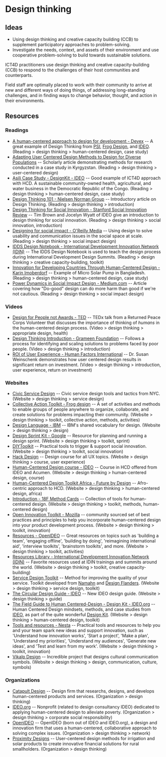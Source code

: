 # Design thinking

## Ideas

- Using design thinking and creative capacity building (CCB) to supplement participatory approaches to problem-solving.
- Investigate the needs, context, and assets of their environment and use cooperative problem-solving to build towards sustainable solutions.

ICT4D practitioners use design thinking and creative capacity-building (CCB) to respond to the challenges of their host communities and counterparts.

Field staff are optimally placed to work with their community to arrive at new and different ways of doing things, of addressing long-standing challenges, and in finding ways to change behavior, thought, and action in their environments.



## Resources

### Readings

- [A human-centered approach to design for development - Devex](https://devex.com/news/a-human-centered-approach-to-design-for-development-87978) -- A great example of Design Thinking from [PSI](http://www.psi.org/), [Frog Design](http://www.frogdesign.com/), and [IDEO](https://www.ideo.com/). (Reading > design thinking > human-centered design, case study)
- [Adapting User Centered Design Methods to Design for Diverse Populations](http://itidjournal.org/itid/article/viewFile/423/191) -- Scholarly article demonstrating methods for research conducted in a case study in Kyrgyzstan. (Reading > design thinking > user-centered design)
- [Asili Case Study - DesignKit - IDEO](http://designkit.org/case-studies/6) -- Good example of ICT4D approach with HCD. A sustainable community-owned health, agricultural, and water business in the Democratic Republic of the Congo. (Reading > design thinking > human-centered design, case study)
- [Design Thinking 101 - Nielsen Norman Group](https://nngroup.com/articles/design-thinking/) -- Introductory article on Design Thinking. (Reading > design thinking > introduction)
- [Design Thinking for Social Innovation - Stanford Social Innovation Review](https://ssireview.org/articles/entry/design_thinking_for_social_innovation) -- Tim Brown and Jocelyn Wyatt of IDEO give an introduction to design thinking for social innovation. (Reading > design thinking > social innovation, introduction)
- [Designing for social impact - O'Reilly Media](https://oreilly.com/ideas/designing-for-social-impact) -- Using design to solve usability and communication issues in the social space at scale. (Reading > design thinking > social impact design)
- [IDDS Design Notebook - International Development Innovation Network (IDIN)](http://idin.org/resources/curriculum/idds-design-notebook) -- The IDDS Design Notebook is used to teach the design process during International Development Design Summits. (Reading > design thinking > creative capacity-building, toolkit)
- [Innovation for Developing Countries Through Human-Centered Design - Karin Imoberdorf](http://poverty.ch/documents/MasterSolarPumpKarin.pdf) -- Example of Micro Solar Pump in Bangladesh. (Reading > design thinking > human-centered design, case study)
- [Power Dynamics in Social Impact Design - Medium.com](https://medium.com/@interkatie/power-dynamics-in-social-impact-design-ca83769a1483) -- Article covering how "Do-good" design can do more harm than good if we're not cautious. (Reading > design thinking > social impact design)



### Videos

- [Design for People not Awards - TED](https://ted.com/talks/timothy_prestero_design_for_people_not_awards) -- TEDx talk from a Returned Peace Corps Volunteer that discusses the importance of thinking of *humans* in the human-centered design process. (Video > design thinking > appropriate design, health)
- [Design Thinking Introduction - Grameen Foundation](https://youtube.com/watch?v=6mcZKWhjr9o) -- Follows a process for identifying and scaling solutions to problems faced by poor people. (Video > design thinking > introduction)
- [ROI of User Experience - Human Factors International](https://youtube.com/watch?v=O94kYyzqvTc) -- Dr. Susan Weinschenk demonstrates how user centered design results in significant return on investment. (Video > design thinking > introduction, user experience, return on investment)



### Websites

- [Civic Service Design](https://civicservicedesign.com/) -- Civic service design tools and tactics from NYC. (Website > design thinking > service design)
- [Collective Action Toolkit - Frog design](https://frogdesign.com/work/frog-collective-action-toolkit.html) -- A set of activities and methods to enable groups of people anywhere to organize, collaborate, and create solutions for problems impacting their community. (Website > design thinking > toolkit, collective action, methods, activities)
- [Design Language - IBM](http://www.ibm.com/design/language/) -- IBM's shared vocabulary for design. (Website > design thinking > design)
- [Design Sprint Kit - Google](https://designsprintkit.withgoogle.com/) -- Resource for planning and running a design sprint. (Website > design thinking > toolkit, sprint)
- [DIYToolkit](http://diytoolkit.org/) -- Practical tools to trigger & support social innovation. (Website > design thinking > toolkit, social innovation)
- [Hack Design](http://hackdesign.org/) -- Design course for all UX topics. (Website > design thinking > course, user experience)
- [Human-Centered Design course - IDEO](https://course.novoed.com/hcd-acumen) -- Course in HCD offered from IDEO and Acumen. (Website > design thinking > human-centered design, course)
- [Human-Centered Design Toolkit Africa - Future by Design](https://futurebydesign.co.za/myhcd/) -- Afro-centric approach to HCD. (Website > design thinking > human-centered design, africa)
- [Introduction - 18F Method Cards](https://methods.18f.gov/) -- Collection of tools for human-centered design. (Website > design thinking > toolkit, methods, human-centered design)
- [Open Innovation Toolkit - Mozilla](https://toolkit.mozilla.org/) -- community sourced set of best practices and principles to help you incorporate human-centered design into your product development process. (Website > design thinking > toolkit, innovation)
- [Resources - OpenIDEO](https://challenges.openideo.com/content/resources) -- Great resources on topics such as 'building a team', 'engaging offline', 'building by doing', 'reimagining international aid', 'interview toolkits', 'brainstorm toolkits', and more. (Website > design thinking > toolkit, activities)
- [Resources Library - International Development Innovation Network (IDIN)](http://idin.org/resource-library) -- Favorite resources used at IDIN trainings and summits around the world. (Website > design thinking > toolkit, creative capacity-building)
- [Service Design Toolkit](http://servicedesigntoolkit.org/) -- Method for improving the quality of your service. Toolkit developed from [Namahn](http://namahn.com/) and [Design Flanders](http://designvlaanderen.be/). (Website > design thinking > service design, toolkit)
- [The Circular Design Guide - IDEO](https://circulardesignguide.com/) -- New IDEO design guide. (Website > design thinking > guide)
- [The Field Guide to Human Centered-Design - Design Kit - IDEO.org](http://designkit.org/resources/1/) -- Human Centered Design mindsets, methods, and case studies from [IDEO](http://www.ideo.org/), as part of the quite wonderful [Design Kit](http://www.designkit.org/). (Website > design thinking > human-centered design, toolkit)
- [Tools and resources - Nesta](http://nesta.org.uk/resources) -- Practical tools and resources to help you and your team spark new ideas and support innovation, such as 'Understand how innovation works', 'Start a project', 'Make a plan', 'Understand my priorities', 'Understand my audiences', 'Generate new ideas', and 'Test and learn from my work'. (Website > design thinking > toolkit, innovation)
- [Vikalp Design](http://vikalpdesign.com/) -- Incredible project that designs cultural communication symbols. (Website > design thinking > design, communication, culture, symbols)



### Organizations

- [Catapult Design](http://catapultdesign.org) -- Design firm that researchs, designs, and develops human-centered products and services. (Organization > design thinking)
- [IDEO.org](http://ideo.org) -- Nonprofit (related to design consultancy IDEO) dedicated to applying human-centered design to alleviate poverty. (Organization > design thinking > corporate social responsibility)
- [OpenIDEO](https://openideo.com/) -- OpenIDEO (born out of IDEO and IDEO.org), a design and innovation firm that uses a human-centered, collaborative approach to solving complex issues. (Organization > design thinking > network)
- [Proximity Designs](http://www.proximitydesigns.org) -- User-centered design methods for irrigation and solar products to create innovative financial solutions for rural smallholders. (Organization > design thinking)


